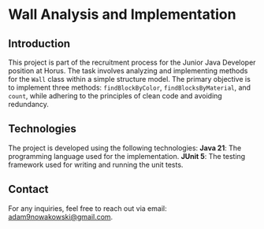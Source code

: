 # Wall Analysis and Implementation

## Introduction
This project is part of the recruitment process for the Junior Java Developer position at Horus. The task involves analyzing and implementing methods for the `Wall` class within a simple structure model. The primary objective is to implement three methods: `findBlockByColor`, `findBlocksByMaterial`, and `count`, while adhering to the principles of clean code and avoiding redundancy.

## Technologies
The project is developed using the following technologies: **Java 21**: The programming language used for the implementation. **JUnit 5**: The testing framework used for writing and running the unit tests.

## Contact
For any inquiries, feel free to reach out via email: [adam9nowakowski@gmail.com](mailto:adam9nowakowski@gmail.com).
